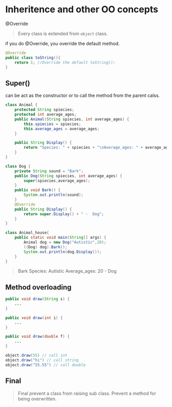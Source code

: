 # Inheritence and other OO concepts

@Override

> Every class is extended from `object` class.

if you do @Override, you override the default method.

```java
@Override
public class toString(){
    return 1; //Override the default toString();
}
```



## Super()

can be act as the constructor or to call the method from the parent calss.

```java
class Animal {
    protected String spiecies;
    protected int average_ages;
    public Animal(String spiecies, int average_ages) {
        this.spiecies = spiecies;
        this.average_ages = average_ages;
    }

    public String Display() {
        return "Species: " + spiecies + "\nAverage_ages: " + average_ages;
    }
}

class Dog {
    private String sound = "Bark";
    public Dog(String spiecies, int average_ages) {
        super(spiecies,average_ages);
    }
    public void Bark() {
        System.out.println(sound);
    }
    @Override
    public String Display() {
        return super.Display() + " -  Dog";
    }
}

class Animal_house{
    public static void main(String[] args) {
        Animal dog = new Dog("Autistic",20);
        ((Dog) dog).Bark();
        System.out.println(dog.Display());
    }
}
```

> Bark
> Species: Autistic
> Average_ages: 20 -  Dog

## Method overloading

```java
public void draw(String s) {
    ...
}

public void draw(int i) {
    ...
}

public void draw(double f) {
    ...
}

object.draw(55) // call int
object.draw("hi") // call string
object.draw("55.55") // call double
```



## Final

> Final prevent a class from raising sub class. Prevent a method for being overwritten.

